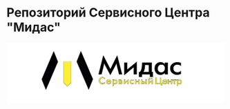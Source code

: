 # Репозиторий Сервисного Центра "Мидас"
![Лого Мидаса](https://github.com/scmidas28/.github/blob/master/profile/full.png)
